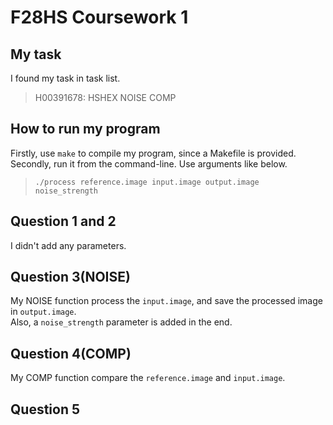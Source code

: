 # F28HS Coursework 1

## My task
I found my task in task list.
> H00391678: HSHEX NOISE COMP

## How to run my program
Firstly, use `make` to compile my program, since a Makefile is provided.<br>
Secondly, run it from the command-line. Use arguments like below.<br>
> `./process reference.image input.image output.image noise_strength`

## Question 1 and 2
I didn't add any parameters.

## Question 3(NOISE)
My NOISE function process the `input.image`, and save the processed image in `output.image`.<br>
Also, a `noise_strength` parameter is added in the end.

## Question 4(COMP)
My COMP function compare the `reference.image` and `input.image`.

## Question 5
